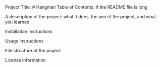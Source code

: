 
Project Title: # Hangman
Table of Contents, if the README file is long

A description of the project: what it does, the aim of the project, and what you learned

Installation instructions

Usage instructions

File structure of the project

License information

